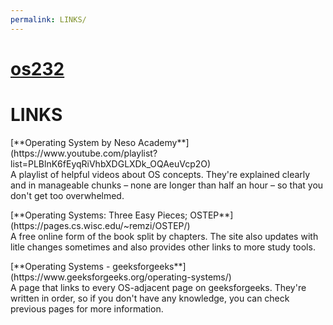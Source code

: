 ```yaml
---
permalink: LINKS/
---
```

# [os232](https://jteo0.github.io/os232/)
# LINKS
<p></p>
[**Operating System by Neso Academy**](https://www.youtube.com/playlist?list=PLBlnK6fEyqRiVhbXDGLXDk_OQAeuVcp2O)<br>A playlist of helpful videos about OS concepts. They're explained clearly and in manageable chunks – none are longer than half an hour – so that you don't get too overwhelmed.
<p></p>
[**Operating Systems: Three Easy Pieces; OSTEP**](https://pages.cs.wisc.edu/~remzi/OSTEP/)<br>A free online form of the book split by chapters. The site also updates with litle changes sometimes and also provides other links to more study tools.
<p>[**Operating Systems - geeksforgeeks**](https://www.geeksforgeeks.org/operating-systems/)<br>A page that links to every OS-adjacent page on geeksforgeeks. They're written in order, so if you don't have any knowledge, you can check previous pages for more information.</p>
